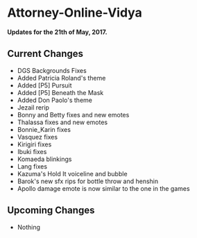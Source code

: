 # Attorney-Online-Vidya
__Updates for the 21th of May, 2017.__

## Current Changes
* DGS Backgrounds Fixes
* Added Patricia Roland's theme
* Added [P5] Pursuit  
* Added [P5] Beneath the Mask
* Added Don Paolo's theme  
* Jezail rerip
* Bonny and Betty fixes and new emotes  
* Thalassa fixes and new emotes  
* Bonnie_Karin fixes  
* Vasquez fixes  
* Kirigiri fixes  
* Ibuki fixes  
* Komaeda blinkings  
* Lang fixes  
* Kazuma's Hold It voiceline and bubble  
* Barok's new sfx rips for bottle throw and henshin  
* Apollo damage emote is now similar to the one in the games  

## Upcoming Changes
* Nothing
